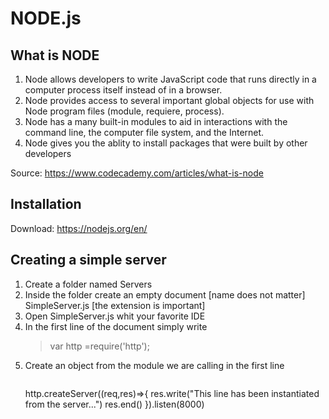 
# NODE.js
## What is NODE

1. Node allows developers to write JavaScript code that runs directly in a computer process itself instead of in a browser.
2. Node provides access to several important global objects for use with Node program files (module, requiere, process).
3. Node has a many built-in modules to aid in interactions with the command line, the computer file system, and the Internet.
4. Node gives you the ablity to install packages that were built by other developers

Source: <https://www.codecademy.com/articles/what-is-node>

## Installation 
Download: <https://nodejs.org/en/>

## Creating a simple server
1. Create a folder named Servers
2. Inside the folder create an empty document [name does not matter] SimpleServer.js [the extension is important]
3. Open SimpleServer.js whit your favorite IDE
4. In the first line of the document simply write
    > var http =require('http');
5. Create an object from the module we are calling in the first line 
    >```javascript
    http.createServer((req,res)=>{
    res.write("This line has been instantiated from the server...")
    res.end()
    }).listen(8000)
    ```
